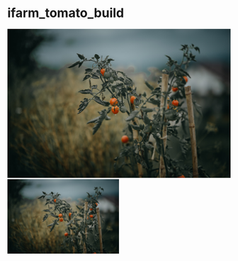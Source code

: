 # ifarm_tomato_build
![This is an image](https://github.com/Jayem-11/ifarm_tomato_build/blob/main/build/pexels-janko-ferlic-2858259.jpg )
<img src="https://github.com/Jayem-11/ifarm_tomato_build/blob/main/build/pexels-janko-ferlic-2858259.jpg" width=50% height=50%>
